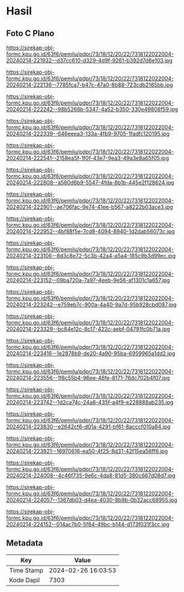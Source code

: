 # Hasil

## Foto C Plano

https://sirekap-obj-formc.kpu.go.id/63f6/pemilu/pdpr/73/18/12/20/22/7318122022004-20240214-221932--d37cc610-d329-4d9f-9261-b392d7d6e103.jpg

https://sirekap-obj-formc.kpu.go.id/63f6/pemilu/pdpr/73/18/12/20/22/7318122022004-20240214-222136--7785fca7-b47c-47a0-8b88-723cdb2165bb.jpg

https://sirekap-obj-formc.kpu.go.id/63f6/pemilu/pdpr/73/18/12/20/22/7318122022004-20240214-222242--98b5268b-5347-4a52-b350-330e49808f59.jpg

https://sirekap-obj-formc.kpu.go.id/63f6/pemilu/pdpr/73/18/12/20/22/7318122022004-20240214-222339--646eeea3-133a-4fb9-9705-1fadfc120195.jpg

https://sirekap-obj-formc.kpu.go.id/63f6/pemilu/pdpr/73/18/12/20/22/7318122022004-20240214-222541--2158ea5f-1f0f-43e7-9ea3-49a3e8a65f05.jpg

https://sirekap-obj-formc.kpu.go.id/63f6/pemilu/pdpr/73/18/12/20/22/7318122022004-20240214-222808--a580d6b9-5547-4fda-8b1b-445e2f128624.jpg

https://sirekap-obj-formc.kpu.go.id/63f6/pemilu/pdpr/73/18/12/20/22/7318122022004-20240214-222901--ae706fac-9e74-41ee-b567-a8222b03ace3.jpg

https://sirekap-obj-formc.kpu.go.id/63f6/pemilu/pdpr/73/18/12/20/22/7318122022004-20240214-222952--4bf88f5e-7cd8-4094-8940-1d2dab56073c.jpg

https://sirekap-obj-formc.kpu.go.id/63f6/pemilu/pdpr/73/18/12/20/22/7318122022004-20240214-223106--8d3c8e72-5c3b-42a4-a5a4-185c9b3d99ec.jpg

https://sirekap-obj-formc.kpu.go.id/63f6/pemilu/pdpr/73/18/12/20/22/7318122022004-20240214-223152--09ba720a-7a97-4eeb-9e56-af1301c1a657.jpg

https://sirekap-obj-formc.kpu.go.id/63f6/pemilu/pdpr/73/18/12/20/22/7318122022004-20240214-223242--e759eb7c-900a-4a40-9a7d-95b928cbd087.jpg

https://sirekap-obj-formc.kpu.go.id/63f6/pemilu/pdpr/73/18/12/20/22/7318122022004-20240214-223329--bc84e12c-8c17-422c-aebf-04791fc0b71a.jpg

https://sirekap-obj-formc.kpu.go.id/63f6/pemilu/pdpr/73/18/12/20/22/7318122022004-20240214-223416--1e2878b9-de20-4a90-95ba-6959965a1dd2.jpg

https://sirekap-obj-formc.kpu.go.id/63f6/pemilu/pdpr/73/18/12/20/22/7318122022004-20240214-223556--1f8c55b4-96ee-46fe-8171-76dc702b4f07.jpg

https://sirekap-obj-formc.kpu.go.id/63f6/pemilu/pdpr/73/18/12/20/22/7318122022004-20240214-223742--1d2ca74c-24a8-435f-a4f9-e228888ab235.jpg

https://sirekap-obj-formc.kpu.go.id/63f6/pemilu/pdpr/73/18/12/20/22/7318122022004-20240214-223830--e2642cf6-d01a-4291-bf61-8acccf010a84.jpg

https://sirekap-obj-formc.kpu.go.id/63f6/pemilu/pdpr/73/18/12/20/22/7318122022004-20240214-223921--16970616-ea50-4f25-8d31-42f15ea56ff6.jpg

https://sirekap-obj-formc.kpu.go.id/63f6/pemilu/pdpr/73/18/12/20/22/7318122022004-20240214-224008--4c46f735-9e6c-4da8-81d5-380c667d08d7.jpg

https://sirekap-obj-formc.kpu.go.id/63f6/pemilu/pdpr/73/18/12/20/22/7318122022004-20240214-224057--1367db03-d4ea-4030-8b9b-0b32acc68955.jpg

https://sirekap-obj-formc.kpu.go.id/63f6/pemilu/pdpr/73/18/12/20/22/7318122022004-20240214-224152--014ac7b0-5f84-49bc-b144-d173f031f3cc.jpg


## Metadata

| Key        | Value               |
| ---------- | ------------------- |
| Time Stamp | 2024-02-26 16:03:53 |
| Kode Dapil | 7303                |



